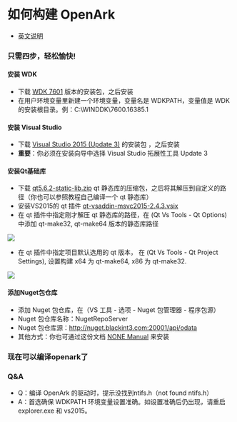 # 如何构建 OpenArk

* [英文说明](build-openark.md)

### 只需四步，轻松愉快!

#### 安装 WDK
- 下载 [WDK 7601](http://nuget.blackint3.com:20001/wdk71.iso) 版本的安装包，之后安装
- 在用户环境变量里新建一个环境变量，变量名是 WDKPATH，变量值是 WDK 的安装根目录。例：C:\WINDDK\7600.16385.1

#### 安装 Visual Studio
- 下载 [Visual Studio 2015 (Update 3)](http://nuget.blackint3.com:20001/vs2015.iso) 的安装包 ，之后安装
- **重要**：你必须在安装向导中选择 Visual Studio 拓展性工具 Update 3

#### 安装Qt基础库
- 下载 [qt5.6.2-static-lib.zip](http://nuget.blackint3.com:20001/qt5.6.2-static-lib.zip) qt 静态库的压缩包，之后将其解压到自定义的路径（你也可以参照教程自己编译一个 qt 静态库）
- 安装VS2015的 qt 插件 [qt-vsaddin-msvc2015-2.4.3.vsix](http://nuget.blackint3.com:20001/qt-vsaddin-msvc2015-2.4.3.vsix)
- 在 qt 插件中指定刚才解压 qt 静态库的路径，在 (Qt Vs Tools - Qt Options) 中添加 qt-make32, qt-make64 版本的静态库路径

![](material/set-qt-version.png)

- 在 qt 插件中指定项目默认选用的 qt 版本， 在 (Qt Vs Tools - Qt Project Settings), 设置构建 x64 为 qt-make64, x86 为 qt-make32. 

![](material/set-qt-project.jpg)

#### 添加Nuget包仓库
- 添加 Nuget 包仓库，在（VS 工具 - 选项 - Nuget 包管理器 - 程序包源）
- Nuget 包仓库名称：NugetRepoServer
- Nuget 包仓库源：http://nuget.blackint3.com:20001/api/odata
- 其他方式：你也可通过这份文档 [NONE Manual](https://github.com/BlackINT3/none) 来安装

### 现在可以编译openark了

### Q&A
* Q：编译 OpenArk 的驱动时，提示没找到ntifs.h（not found ntifs.h）
* A：首选确保 WDKPATH 环境变量设置准确。如设置准确后仍出现，请重启 explorer.exe 和 vs2015。